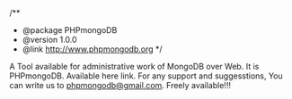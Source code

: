 /**
 * @package PHPmongoDB
 * @version 1.0.0
 * @link http://www.phpmongodb.org
 */
 
 A Tool available for administrative work of MongoDB over Web. It is PHPmongoDB. Available here link.
 For any support and suggesstions, You can write us to phpmongodb@gmail.com. Freely available!!! 
